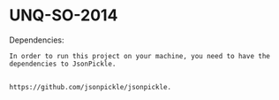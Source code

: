 UNQ-SO-2014
===========

Dependencies:

    In order to run this project on your machine, you need to have the dependencies to JsonPickle.


    https://github.com/jsonpickle/jsonpickle.